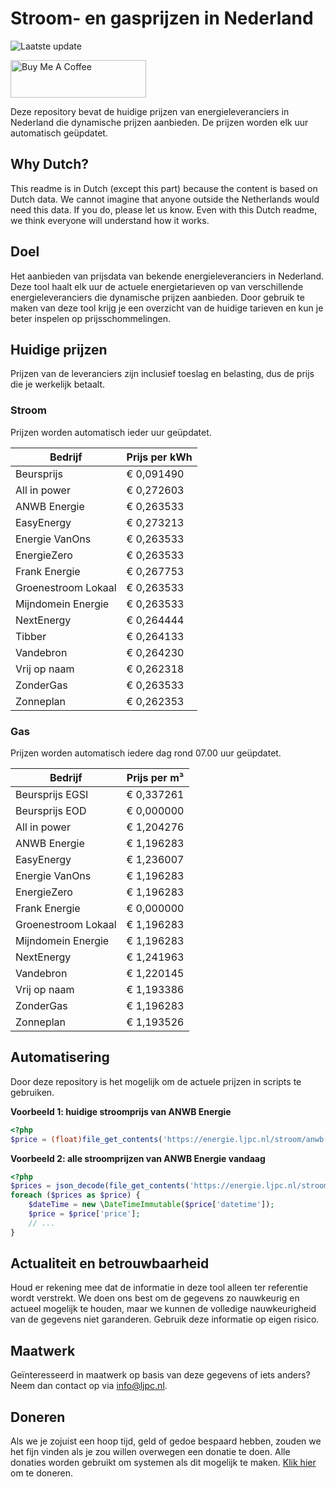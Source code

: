 # Stroom- en gasprijzen in Nederland

![Laatste update](https://img.shields.io/badge/laatste%20update-2024--01--08%2023%3A00%20CET-brightgreen)

<a href="https://www.buymeacoffee.com/Lars-" target="_blank"><img src="https://cdn.buymeacoffee.com/buttons/v2/default-orange.png" alt="Buy Me A Coffee" height="60" style="height: 60px !important;width: 217px !important;" ></a>

Deze repository bevat de huidige prijzen van energieleveranciers in Nederland die dynamische prijzen aanbieden. De prijzen worden elk uur automatisch geüpdatet.

## Why Dutch?

This readme is in Dutch (except this part) because the content is based on Dutch data. We cannot imagine that anyone outside the Netherlands would need this data. If you do, please let us know. Even with this Dutch readme, we think
everyone will understand how it works.

## Doel

Het aanbieden van prijsdata van bekende energieleveranciers in Nederland. Deze tool haalt elk uur de actuele energietarieven op van verschillende energieleveranciers die dynamische prijzen aanbieden. Door gebruik te maken van deze tool
krijg je een overzicht van de huidige tarieven en kun je beter inspelen op prijsschommelingen.

## Huidige prijzen

Prijzen van de leveranciers zijn inclusief toeslag en belasting, dus de prijs die je werkelijk betaalt.

### Stroom

Prijzen worden automatisch ieder uur geüpdatet.

 Bedrijf | Prijs per kWh 
---------|---------------
Beursprijs | € 0,091490
All in power | € 0,272603
ANWB Energie | € 0,263533
EasyEnergy | € 0,273213
Energie VanOns | € 0,263533
EnergieZero | € 0,263533
Frank Energie | € 0,267753
Groenestroom Lokaal | € 0,263533
Mijndomein Energie | € 0,263533
NextEnergy | € 0,264444
Tibber | € 0,264133
Vandebron | € 0,264230
Vrij op naam | € 0,262318
ZonderGas | € 0,263533
Zonneplan | € 0,262353


### Gas

Prijzen worden automatisch iedere dag rond 07.00 uur geüpdatet.

 Bedrijf | Prijs per m³ 
---------|--------------
Beursprijs EGSI | € 0,337261
Beursprijs EOD | € 0,000000
All in power | € 1,204276
ANWB Energie | € 1,196283
EasyEnergy | € 1,236007
Energie VanOns | € 1,196283
EnergieZero | € 1,196283
Frank Energie | € 0,000000
Groenestroom Lokaal | € 1,196283
Mijndomein Energie | € 1,196283
NextEnergy | € 1,241963
Vandebron | € 1,220145
Vrij op naam | € 1,193386
ZonderGas | € 1,196283
Zonneplan | € 1,193526


## Automatisering

Door deze repository is het mogelijk om de actuele prijzen in scripts te gebruiken.

**Voorbeeld 1: huidige stroomprijs van ANWB Energie**

```php
<?php
$price = (float)file_get_contents('https://energie.ljpc.nl/stroom/anwb-energie-nu.txt');

```

**Voorbeeld 2: alle stroomprijzen van ANWB Energie vandaag**

```php
<?php
$prices = json_decode(file_get_contents('https://energie.ljpc.nl/stroom/all-in-power-vandaag.json'),true);
foreach ($prices as $price) {
    $dateTime = new \DateTimeImmutable($price['datetime']);
    $price = $price['price'];
    // ...
}
```

## Actualiteit en betrouwbaarheid

Houd er rekening mee dat de informatie in deze tool alleen ter referentie wordt verstrekt. We doen ons best om de gegevens zo nauwkeurig en actueel mogelijk te houden, maar we kunnen de volledige nauwkeurigheid van de gegevens niet
garanderen. Gebruik deze informatie op eigen risico.

## Maatwerk

Geïnteresseerd in maatwerk op basis van deze gegevens of iets anders? Neem dan contact op
via [info@ljpc.nl](mailto:info@ljpc.nl?subject=Energie%20prijzen).

## Doneren

Als we je zojuist een hoop tijd, geld of gedoe bespaard hebben, zouden we het fijn vinden als je zou willen overwegen een
donatie te doen. Alle donaties worden gebruikt om systemen als dit mogelijk te
maken. [Klik hier](https://www.buymeacoffee.com/Lars-) om te doneren.
